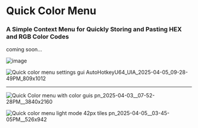 # Quick Color Menu
### A Simple Context Menu for Quickly Storing and Pasting HEX and RGB Color Codes

coming soon...

![image](https://github.com/user-attachments/assets/72f323ec-9afd-4ba1-a6a7-7acec553082d)

![Quick color menu settings gui AutoHotkeyU64_UIA_2025-04-05_09-28-49PM_809x1012](https://github.com/user-attachments/assets/a34e08af-b4c6-43a2-b8d1-62db167e1745)




***


![Quick Color menu with color guis  pn_2025-04-03__07-52-28PM__3840x2160](https://github.com/user-attachments/assets/5591d705-af46-4220-9eb8-6bb31d4eeb75)



![Quick color menu light mode 42px tiles pn_2025-04-05__03-45-05PM__526x942](https://github.com/user-attachments/assets/7e39c411-b810-4796-9007-e77e00793ad5)

